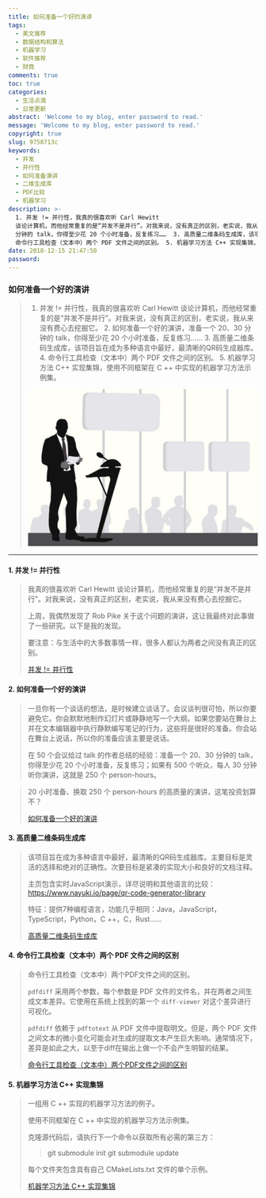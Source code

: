 ```yaml
---
title: 如何准备一个好的演讲
tags:
  - 美文推荐
  - 数据结构和算法
  - 机器学习
  - 软件推荐
  - 财商
comments: true
toc: true
categories:
  - 生活点滴
  - 日常更新
abstract: 'Welcome to my blog, enter password to read.'
message: 'Welcome to my blog, enter password to read.'
copyright: true
slug: 9758713c
keywords:
  - 并发
  - 并行性
  - 如何准备演讲
  - 二维生成库
  - PDF比较
  - 机器学习
description: >-
  1. 并发 != 并行性，我真的很喜欢听 Carl Hewitt
  谈论计算机，而他经常重复的是“并发不是并行”。对我来说，没有真正的区别，老实说，我从来没有费心去挖掘它。 2. 如何准备一个好的演讲，准备一个 20、30
  分钟的 talk，你得至少花 20 个小时准备，反复练习……  3. 高质量二维条码生成库，该项目旨在成为多种语言中最好，最清晰的QR码生成器库。4.
  命令行工具检查（文本中）两个 PDF 文件之间的区别。 5. 机器学习方法 C++ 实现集锦，使用不同框架在 C ++ 中实现的机器学习方法示例集。
date: 2018-12-15 21:47:50
password:
---
```

<script type="text/javascript" src="/assets/js/dist/bai.js"></script>

### 如何准备一个好的演讲
>   1. 并发 != 并行性，我真的很喜欢听 Carl Hewitt 谈论计算机，而他经常重复的是“并发不是并行”。对我来说，没有真正的区别，老实说，我从来没有费心去挖掘它。 2. 如何准备一个好的演讲，准备一个 20、30 分钟的 talk，你得至少花 20 个小时准备，反复练习……  3. 高质量二维条码生成库，该项目旨在成为多种语言中最好，最清晰的QR码生成器库。4. 命令行工具检查（文本中）两个 PDF 文件之间的区别。 5. 机器学习方法 C++ 实现集锦，使用不同框架在 C ++ 中实现的机器学习方法示例集。
>
> ![如何准备一个好的演讲](/images/076/006tNbRwgy1fy70fhvmmxj315m0sgq3o.jpg)

---
#### 1. 并发 != 并行性
>  我真的很喜欢听 Carl Hewitt 谈论计算机，而他经常重复的是“并发不是并行”。对我来说，没有真正的区别，老实说，我从来没有费心去挖掘它。
>
>  上周，我偶然发现了 Rob Pike 关于这个问题的演讲，这让我最终对此事做了一些研究。以下是我的发现。
>
>  要注意：与生活中的大多数事情一样，很多人都认为两者之间没有真正的区别。
>
> [并发 != 并行性](https://monades.roperzh.com/concurrency-is-different-than-parallelism/)

#### 2. 如何准备一个好的演讲
> 一旦你有一个谈话的想法，是时候建立谈话了。会议谈判很可怕，所以你要避免它。你会默默地制作幻灯片或静静地写一个大纲。如果您要站在舞台上并在文本编辑器中执行静默编写笔记的行为，这些将是很好的准备。你会站在舞台上说话，所以你的准备应该主要是说话。
>
> 在 50 个会议给过 talk 的作者总结的经验：准备一个 20、30 分钟的 talk，你得至少花 20 个小时准备，反复练习；如果有 500 个听众，每人 30 分钟听你演讲，这就是 250 个 person-hours。

> 20 小时准备、换取 250 个 person-hours 的高质量的演讲，这笔投资划算不？
>
> [如何准备一个好的演讲](https://www.deconstructconf.com/blog/how-to-prepare-a-talk)

#### 3. 高质量二维条码生成库
> 该项目旨在成为多种语言中最好，最清晰的QR码生成器库。主要目标是灵活的选择和绝对的正确性。次要目标是紧凑的实现大小和良好的文档注释。
>
> 主页包含实时JavaScript演示，详尽说明和其他语言的比较：https://www.nayuki.io/page/qr-code-generator-library
>
> 特征：提供7种编程语言，功能几乎相同：Java，JavaScript，TypeScript，Python，C ++，C，Rust……
>
> [高质量二维条码生成库](https://github.com/nayuki/QR-Code-generator)

#### 4. 命令行工具检查（文本中）两个 PDF 文件之间的区别
> 命令行工具检查（文本中）两个PDF文件之间的区别。
>
> `pdfdiff` 采用两个参数，每个参数是 PDF 文件的文件名，并在两者之间生成文本差异。它使用在系统上找到的第一个 `diff-viewer` 对这个差异进行可视化。
>
> `pdfdiff` 依赖于 `pdftotext` 从 PDF 文件中提取明文。但是，两个 PDF 文件之间文本的微小变化可能会对生成的提取文本产生巨大影响。通常情况下，差异是如此之大，以至于diff在输出上做一个不会产生明智的结果。
>
> [命令行工具检查（文本中）两个PDF文件之间的区别](https://github.com/cascremers/pdfdiff)

#### 5. 机器学习方法 C++ 实现集锦
> 一组用 C ++ 实现的机器学习方法的例子。
>
> 使用不同框架在 C ++ 中实现的机器学习方法示例集。
>
> 克隆源代码后，请执行下一个命令以获取所有必需的第三方：
>> git submodule init
>> git submodule update
>
> 每个文件夹包含具有自己 CMakeLists.txt 文件的单个示例。
>
> [机器学习方法 C++ 实现集锦](https://github.com/Kolkir/mlcpp)

